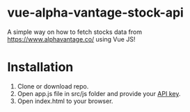 # vue-alpha-vantage-stock-api
A simple way on how to fetch stocks data from https://www.alphavantage.co/ using Vue JS!

# Installation
1. Clone or download repo.
3. Open app.js file in src/js folder and provide your <a href="https://www.alphavantage.co/support/#api-key" target="_blank">API key</a>.
2. Open index.html to your browser.
